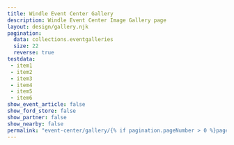 ```yaml
---
title: Windle Event Center Gallery
description: Windle Event Center Image Gallery page
layout: design/gallery.njk
pagination:
  data: collections.eventgalleries
  size: 22
  reverse: true
testdata:
 - item1
 - item2
 - item3
 - item4
 - item5
 - item6
show_event_article: false
show_ford_store: false
show_partner: false
show_nearby: false
permalink: "event-center/gallery/{% if pagination.pageNumber > 0 %}page-{{ pagination.pageNumber + 1 }}/{% endif %}index.html"
---
```


